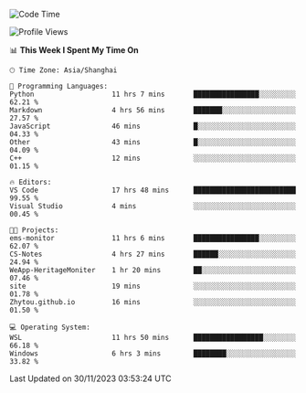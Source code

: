 <!--START_SECTION:waka-->
![Code Time](http://img.shields.io/badge/Code%20Time-1%2C412%20hrs%204%20mins-blue)

![Profile Views](http://img.shields.io/badge/Profile%20Views-0-blue)

📊 **This Week I Spent My Time On** 

```text
🕑︎ Time Zone: Asia/Shanghai

💬 Programming Languages: 
Python                   11 hrs 7 mins       ████████████████░░░░░░░░░   62.21 % 
Markdown                 4 hrs 56 mins       ███████░░░░░░░░░░░░░░░░░░   27.57 % 
JavaScript               46 mins             █░░░░░░░░░░░░░░░░░░░░░░░░   04.33 % 
Other                    43 mins             █░░░░░░░░░░░░░░░░░░░░░░░░   04.09 % 
C++                      12 mins             ░░░░░░░░░░░░░░░░░░░░░░░░░   01.15 % 

🔥 Editors: 
VS Code                  17 hrs 48 mins      █████████████████████████   99.55 % 
Visual Studio            4 mins              ░░░░░░░░░░░░░░░░░░░░░░░░░   00.45 % 

🐱‍💻 Projects: 
ems-monitor              11 hrs 6 mins       ████████████████░░░░░░░░░   62.07 % 
CS-Notes                 4 hrs 27 mins       ██████░░░░░░░░░░░░░░░░░░░   24.94 % 
WeApp-HeritageMoniter    1 hr 20 mins        ██░░░░░░░░░░░░░░░░░░░░░░░   07.46 % 
site                     19 mins             ░░░░░░░░░░░░░░░░░░░░░░░░░   01.78 % 
Zhytou.github.io         16 mins             ░░░░░░░░░░░░░░░░░░░░░░░░░   01.50 % 

💻 Operating System: 
WSL                      11 hrs 50 mins      █████████████████░░░░░░░░   66.18 % 
Windows                  6 hrs 3 mins        ████████░░░░░░░░░░░░░░░░░   33.82 % 
```


 Last Updated on 30/11/2023 03:53:24 UTC
<!--END_SECTION:waka-->